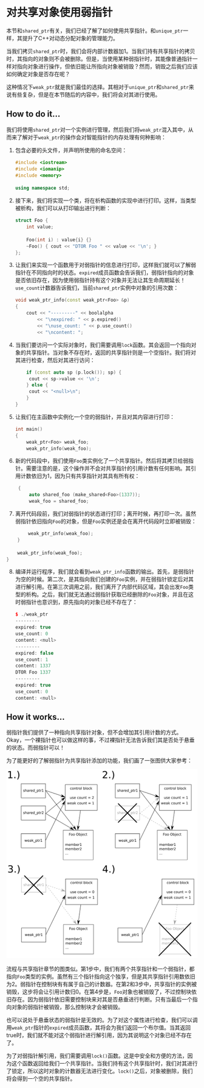 # 对共享对象使用弱指针

本节和`shared_ptr`有关，我们已经了解了如何使用共享指针。和`unique_ptr`一样，其提升了C++对动态分配对象的管理能力。

当我们拷贝`shared_ptr`时，我们会将内部计数器加1。当我们持有共享指针的拷贝时，其指向的对象则不会被删除。但是，当使用某种弱指针时，其能像普通指针一样对指向对象进行操作，但依旧能让所指向对象被销毁？然而，销毁之后我们应该如何确定对象是否存在呢？

这种情况下`weak_ptr`就是我们最佳的选择。其相对于`unique_ptr`和`shared_ptr`来说有些复杂，但是在本节随后的内容中，我们将会对其进行使用。

## How to do it...

我们将使用`shared_ptr`对一个实例进行管理，然后我们将`weak_ptr`混入其中，从而来了解对于`weak_ptr`的操作会对智能指针的内存处理有何种影响：

1. 包含必要的头文件，并声明所使用的命名空间：

   ```c++
   #include <iostream>
   #include <iomanip>
   #include <memory>
   
   using namespace std; 
   ```

2. 接下来，我们将实现一个类，将在析构函数的实现中进行打印。这样，当类型被析构，我们可以从打印输出进行判断：

   ```c++
   struct Foo {
       int value;
       
       Foo(int i) : value{i} {}
       ~Foo() { cout << "DTOR Foo " << value << '\n'; }
   };
   ```

3. 让我们来实现一个函数用于对弱指针的信息进行打印，这样我们就可以了解弱指针在不同指向时的状态。`expired`成员函数会告诉我们，弱指针指向的对象是否依旧存在，因为使用弱指针持有这个对象并无法让其生命周期延长！`use_count`计数器告诉我们，当前`shared_ptr`实例中对象的引用次数：

   ```c++
   void weak_ptr_info(const weak_ptr<Foo> &p)
   {
       cout << "---------" << boolalpha
           << "\nexpired: " << p.expired()
           << "\nuse_count: " << p.use_count()
           << "\ncontent: "; 
   ```

4. 当我们要访问一个实际对象时，我们需要调用`lock`函数。其会返回一个指向对象的共享指针。当对象不存在时，返回的共享指针则是一个空指针。我们将对其进行检查，然后对其进行访问：

   ```c++
       if (const auto sp (p.lock()); sp) {
       	cout << sp->value << '\n';
       } else {
       	cout << "<null>\n";
       }
   }
   ```

5. 让我们在主函数中实例化一个空的弱指针，并且对其内容进行打印：

   ```c++
   int main()
   {
       weak_ptr<Foo> weak_foo;
       weak_ptr_info(weak_foo);
   ```

6. 新的代码段中，我们使用`Foo`类实例化了一个共享指针。然后将其拷贝给弱指针。需要注意的是，这个操作并不会对共享指针的引用计数有任何影响。其引用计数依旧为1，因为只有共享指针对其具有所有权：

   ```c++
   	{
   		auto shared_foo (make_shared<Foo>(1337));
   		weak_foo = shared_foo;
   ```

7.  离开代码段前，我们对弱指针的状态进行打印；离开时候，再打印一次。虽然弱指针依旧指向`Foo`的对象，但是`Foo`实例还是会在离开代码段时立即被销毁：

   ```c++
           weak_ptr_info(weak_foo);
       }
   
       weak_ptr_info(weak_foo);
   }
   ```

8. 编译并运行程序，我们就会看到`weak_ptr_info`函数的输出。首先，是弱指针为空的时候。第二次，是其指向我们创建的`Foo`实例，并在弱指针锁定后对其进行解引用。在第三次调用之前，我们离开了内部代码区域，其会出发`Foo`类型的析构。之后，我们就无法通过弱指针获取已经删除的`Foo`对象，并且在这时弱指针也意识到，原先指向的对象已经不存在了：

   ```c++
   $ ./weak_ptr
   ---------
   expired: true
   use_count: 0
   content: <null>
   ---------
   expired: false
   use_count: 1
   content: 1337
   DTOR Foo 1337
   ---------
   expired: true
   use_count: 0
   content: <null>
   ```

## How it works...

弱指针我们提供了一种指向共享指针对象，但不会增加其引用计数的方式。Okay，一个裸指针也可以做这样的事，不过裸指针无法告诉我们其是否处于悬垂的状态。而弱指针可以！

为了能更好的了解弱指针为共享指针添加的功能，我们画了一张图供大家参考：

![](../../images/chapter8/8-10-1.png)

流程与共享指针章节的图类似。第1步中，我们有两个共享指针和一个弱指针，都指向`Foo`类型的实例。虽然有三个指针指向这个独享，但是其共享指针引用数依旧为2。弱指针在控制块有有属于自己的计数器。在第2和3步中，共享指针的实例被销毁，这步将会让引用计数归0。在第4步是，`Foo`对象也被销毁了，不过控制块依旧存在。因为弱指针依旧需要控制块来对其是否悬垂进行判断。只有当最后一个指向对象的弱指针被销毁，那么控制块才会被销毁。

也可以说处于悬垂状态的弱指针是无效的。为了对这个属性进行检查，我们可以调用`weak_ptr`指针的`expired`成员函数，其将会为我们返回一个布尔值。当其返回true时，我们就不能对这个弱指针进行解引用，因为其说明这个对象已经不存在了。

为了对弱指针解引用，我们需要调用`lock()`函数。这是中安全和方便的方法，因为这个函数返回给我们一个共享指针。当我们持有这个共享指针时，我们对其进行了锁定，所以这时对象的计数器无法进行变化。`lock()`之后，对象被删除，我们将会得到一个空的共享指针。


